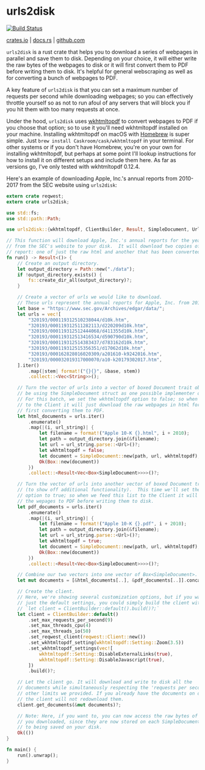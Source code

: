 # urls2disk

[![Build Status](https://travis-ci.org/bcmyers/urls2disk.svg?branch=master)](https://travis-ci.org/bcmyers/urls2disk)

[crates.io](https://crates.io/crates/urls2disk) |
[docs.rs](https://docs.rs/urls2disk) |
[github.com](https://github.com/bcmyers/urls2disk)

`urls2disk` is a rust crate that helps you to download a series of
webpages in parallel and save them to disk. Depending on your
choice, it will either write the raw bytes of the webpages to disk or it will
first convert them to PDF before writing them to disk. It's helpful for general
webscraping as well as for converting a bunch of webpages to PDF.

A key feature of `urls2disk` is that you can set a maximum
number of requests per second while downloading webpages; so you can effectively throttle
yourself so as not to run afoul of any servers that will block you if you
hit them with too many requests at once.

Under the hood, `urls2disk` uses [wkhtmltopdf](https://wkhtmltopdf.org/) to
convert webpages to PDF if you choose that option; so to use it you'll need
wkhtmltopdf installed on your machine. Installing wkhtmltopdf on macOS with
[Homebrew](https://brew.sh/) is super simple. Just `brew install Caskroom/cask/wkhtmltopdf`
in your terminal. For other systems or if you don't have Homebrew, you're on your own
for installing wkhtmltopdf, but perhaps at some point I'll lookup instructions for how to
install it on different setups and include them here. As far as versions go, I've only tested
with wkhtmltopdf 0.12.4.

Here's an example of downloading Apple, Inc.'s annual reports from 2010-2017
from the SEC website using `urls2disk`:

```rust
extern crate reqwest;
extern crate urls2disk;

use std::fs;
use std::path::Path;

use urls2disk::{wkhtmltopdf, ClientBuilder, Result, SimpleDocument, Url};

// This function will download Apple, Inc.'s annual reports for the years 2010 to 2017
// from the SEC's website to your disk.  It will download two copies of each annual
// report: one of just the raw html and another that has been converted to PDF.
fn run() -> Result<()> {
    // Create an output directory.
    let output_directory = Path::new("./data");
    if !output_directory.exists() {
        fs::create_dir_all(output_directory)?;
    }

    // Create a vector of urls we would like to download.
    // These urls represent the annual reports for Apple, Inc. from 2010 to 2017.
    let base = "https://www.sec.gov/Archives/edgar/data/";
    let urls = vec![
        "320193/000119312510238044/d10k.htm",
        "320193/000119312511282113/d220209d10k.htm",
        "320193/000119312512444068/d411355d10k.htm",
        "320193/000119312513416534/d590790d10k.htm",
        "320193/000119312514383437/d783162d10k.htm",
        "320193/000119312515356351/d17062d10k.htm",
        "320193/000162828016020309/a201610-k9242016.htm",
        "320193/000032019317000070/a10-k20179302017.htm",
    ].iter()
        .map(|stem| format!("{}{}", &base, stem))
        .collect::<Vec<String>>();

    // Turn the vector of urls into a vector of boxed Document trait objects (here we'll
    // be using the SimpleDocument struct as one possible implementer of the Document trait).
    // For this batch, we set the wkhtmltopdf option to false; so when we feed this list
    // to the Client it will just download the raw webpages in html format instead of
    // first converting them to PDF.
    let html_documents = urls.iter()
        .enumerate()
        .map(|(i, url_string)| {
            let filename = format!("Apple 10-K {}.html", i + 2010);
            let path = output_directory.join(&filename);
            let url = url_string.parse::<Url>()?;
            let wkhtmltopdf = false;
            let document = SimpleDocument::new(path, url, wkhtmltopdf);
            Ok(Box::new(document))
        })
        .collect::<Result<Vec<Box<SimpleDocument>>>>()?;

    // Turn the vector of urls into another vector of boxed Document trait objects
    // (to show off additional functionality).  This time we'll set the wkhtmltopdf
    // option to true; so when we feed this list to the Client it will first convert
    // the wepages to PDF before writing them to disk.
    let pdf_documents = urls.iter()
        .enumerate()
        .map(|(i, url_string)| {
            let filename = format!("Apple 10-K {}.pdf", i + 2010);
            let path = output_directory.join(&filename);
            let url = url_string.parse::<Url>()?;
            let wkhtmltopdf = true;
            let document = SimpleDocument::new(path, url, wkhtmltopdf);
            Ok(Box::new(document))
        })
        .collect::<Result<Vec<Box<SimpleDocument>>>>()?;

    // Combine our two vectors into one vector of Box<SimpleDocument>.
    let mut documents = [&html_documents[..], &pdf_documents[..]].concat();

    // Create the client.
    // Here, we're showing several customization options, but if you want to use
    // just the default settings, you could simply build the client with
    // `let client = ClientBuilder::default().build()?;`
    let client = ClientBuilder::default()
        .set_max_requests_per_second(9)
        .set_max_threads_cpu(4)
        .set_max_threads_io(50)
        .set_reqwest_client(reqwest::Client::new())
        .set_wkhtmltopdf_setting(wkhtmltopdf::Setting::Zoom(3.5))
        .set_wkhtmltopdf_settings(vec![
            wkhtmltopdf::Setting::DisableExternalLinks(true),
            wkhtmltopdf::Setting::DisableJavascript(true),
        ])
        .build()?;

    // Let the client go. It will download and write to disk all the
    // documents while simultaneously respecting the 'requests per second' and
    // other limits we provided. If you already have the documents on disk,
    // the client will not redownload them.
    client.get_documents(&mut documents)?;

    // Note: Here, if you want to, you can now access the raw bytes of all the urls
    // you downloaded, since they are now stored on each SimpleDocument in addition
    // to being saved on your disk.
    Ok(())
}

fn main() {
    run().unwrap();
}
```
